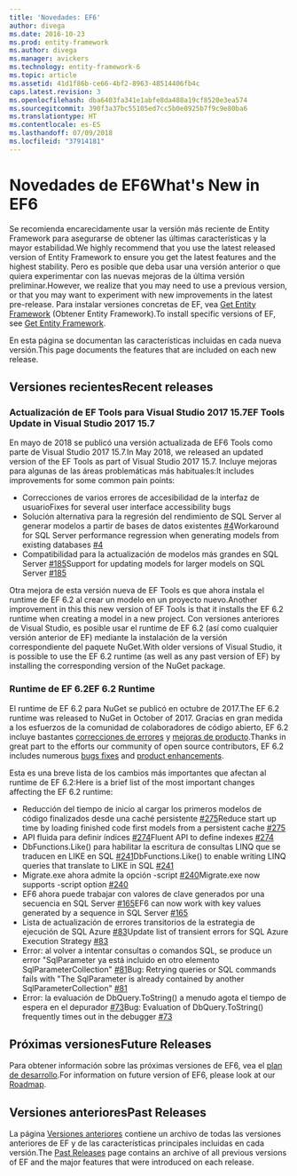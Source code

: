 ```yaml
---
title: 'Novedades: EF6'
author: divega
ms.date: 2016-10-23
ms.prod: entity-framework
ms.author: divega
ms.manager: avickers
ms.technology: entity-framework-6
ms.topic: article
ms.assetid: 41d1f86b-ce66-4bf2-8963-48514406fb4c
caps.latest.revision: 3
ms.openlocfilehash: dba6403fa341e1abfe8da488a19cf8520e3ea574
ms.sourcegitcommit: 390f3a37bc55105ed7cc5b0e0925b7f9c9e80ba6
ms.translationtype: HT
ms.contentlocale: es-ES
ms.lasthandoff: 07/09/2018
ms.locfileid: "37914181"
---
```

# <a name="whats-new-in-ef6"></a><span data-ttu-id="e2e64-102">Novedades de EF6</span><span class="sxs-lookup"><span data-stu-id="e2e64-102">What's New in EF6</span></span>

<span data-ttu-id="e2e64-103">Se recomienda encarecidamente usar la versión más reciente de Entity Framework para asegurarse de obtener las últimas características y la mayor estabilidad.</span><span class="sxs-lookup"><span data-stu-id="e2e64-103">We highly recommend that you use the latest released version of Entity Framework to ensure you get the latest features and the highest stability.</span></span>
<span data-ttu-id="e2e64-104">Pero es posible que deba usar una versión anterior o que quiera experimentar con las nuevas mejoras de la última versión preliminar.</span><span class="sxs-lookup"><span data-stu-id="e2e64-104">However, we realize that you may need to use a previous version, or that you may want to experiment with new improvements in the latest pre-release.</span></span>
<span data-ttu-id="e2e64-105">Para instalar versiones concretas de EF, vea [Get Entity Framework](~/ef6/fundamentals/install.md) (Obtener Entity Framework).</span><span class="sxs-lookup"><span data-stu-id="e2e64-105">To install specific versions of EF, see [Get Entity Framework](~/ef6/fundamentals/install.md).</span></span>

<span data-ttu-id="e2e64-106">En esta página se documentan las características incluidas en cada nueva versión.</span><span class="sxs-lookup"><span data-stu-id="e2e64-106">This page documents the features that are included on each new release.</span></span>

## <a name="recent-releases"></a><span data-ttu-id="e2e64-107">Versiones recientes</span><span class="sxs-lookup"><span data-stu-id="e2e64-107">Recent releases</span></span>

### <a name="ef-tools-update-in-visual-studio-2017-157"></a><span data-ttu-id="e2e64-108">Actualización de EF Tools para Visual Studio 2017 15.7</span><span class="sxs-lookup"><span data-stu-id="e2e64-108">EF Tools Update in Visual Studio 2017 15.7</span></span>

<span data-ttu-id="e2e64-109">En mayo de 2018 se publicó una versión actualizada de EF6 Tools como parte de Visual Studio 2017 15.7.</span><span class="sxs-lookup"><span data-stu-id="e2e64-109">In May 2018, we released an updated version of the EF Tools as part of Visual Studio 2017 15.7.</span></span>
<span data-ttu-id="e2e64-110">Incluye mejoras para algunas de las áreas problemáticas más habituales:</span><span class="sxs-lookup"><span data-stu-id="e2e64-110">It includes improvements for some common pain points:</span></span>

- <span data-ttu-id="e2e64-111">Correcciones de varios errores de accesibilidad de la interfaz de usuario</span><span class="sxs-lookup"><span data-stu-id="e2e64-111">Fixes for several user interface accessibility bugs</span></span>
- <span data-ttu-id="e2e64-112">Solución alternativa para la regresión del rendimiento de SQL Server al generar modelos a partir de bases de datos existentes [#4](https://github.com/aspnet/entityframework6/issues/4)</span><span class="sxs-lookup"><span data-stu-id="e2e64-112">Workaround for SQL Server performance regression when generating models from existing databases [#4](https://github.com/aspnet/entityframework6/issues/4)</span></span>
- <span data-ttu-id="e2e64-113">Compatibilidad para la actualización de modelos más grandes en SQL Server [#185](https://github.com/aspnet/EntityFramework6/issues/185)</span><span class="sxs-lookup"><span data-stu-id="e2e64-113">Support for updating models for larger models on SQL Server [#185](https://github.com/aspnet/EntityFramework6/issues/185)</span></span>

<span data-ttu-id="e2e64-114">Otra mejora de esta versión nueva de EF Tools es que ahora instala el runtime de EF 6.2 al crear un modelo en un proyecto nuevo.</span><span class="sxs-lookup"><span data-stu-id="e2e64-114">Another improvement in this this new version of EF Tools is that it installs the EF 6.2 runtime when creating a model in a new project.</span></span> <span data-ttu-id="e2e64-115">Con versiones anteriores de Visual Studio, es posible usar el runtime de EF 6.2 (así como cualquier versión anterior de EF) mediante la instalación de la versión correspondiente del paquete NuGet.</span><span class="sxs-lookup"><span data-stu-id="e2e64-115">With older versions of Visual Studio, it is possible to use the EF 6.2 runtime (as well as any past version of EF) by installing the corresponding version of the NuGet package.</span></span>

### <a name="ef-62-runtime"></a><span data-ttu-id="e2e64-116">Runtime de EF 6.2</span><span class="sxs-lookup"><span data-stu-id="e2e64-116">EF 6.2 Runtime</span></span>

<span data-ttu-id="e2e64-117">El runtime de EF 6.2 para NuGet se publicó en octubre de 2017.</span><span class="sxs-lookup"><span data-stu-id="e2e64-117">The EF 6.2 runtime was released to NuGet in October of 2017.</span></span>
<span data-ttu-id="e2e64-118">Gracias en gran medida a los esfuerzos de la comunidad de colaboradores de código abierto, EF 6.2 incluye bastantes [correcciones de errores](https://github.com/aspnet/entityframework6/issues?utf8=%E2%9C%93&q=is%3Aissue%20milestone%3A6.2.0%20is%3Aclosed%20label%3Aclosed-fixed%20-label%3Aarea-tools%20label%3Atype-bug) y [mejoras de producto](https://github.com/aspnet/entityframework6/issues?utf8=%E2%9C%93&q=is%3Aissue%20milestone%3A6.2.0%20is%3Aclosed%20label%3Aclosed-fixed%20-label%3Aarea-tools%20label%3Atype-enhancement%20).</span><span class="sxs-lookup"><span data-stu-id="e2e64-118">Thanks in great part to the efforts our community of open source contributors, EF 6.2 includes numerous [bugs fixes](https://github.com/aspnet/entityframework6/issues?utf8=%E2%9C%93&q=is%3Aissue%20milestone%3A6.2.0%20is%3Aclosed%20label%3Aclosed-fixed%20-label%3Aarea-tools%20label%3Atype-bug) and [product enhancements](https://github.com/aspnet/entityframework6/issues?utf8=%E2%9C%93&q=is%3Aissue%20milestone%3A6.2.0%20is%3Aclosed%20label%3Aclosed-fixed%20-label%3Aarea-tools%20label%3Atype-enhancement%20).</span></span>

<span data-ttu-id="e2e64-119">Esta es una breve lista de los cambios más importantes que afectan al runtime de EF 6.2:</span><span class="sxs-lookup"><span data-stu-id="e2e64-119">Here is a brief list of the most important changes affecting the EF 6.2 runtime:</span></span>

- <span data-ttu-id="e2e64-120">Reducción del tiempo de inicio al cargar los primeros modelos de código finalizados desde una caché persistente [#275](https://github.com/aspnet/EntityFramework6/issues/275)</span><span class="sxs-lookup"><span data-stu-id="e2e64-120">Reduce start up time by loading finished code first models from a persistent cache [#275](https://github.com/aspnet/EntityFramework6/issues/275)</span></span>
- <span data-ttu-id="e2e64-121">API fluida para definir índices [#274](https://github.com/aspnet/EntityFramework6/issues/274)</span><span class="sxs-lookup"><span data-stu-id="e2e64-121">Fluent API to define indexes [#274](https://github.com/aspnet/EntityFramework6/issues/274)</span></span>
- <span data-ttu-id="e2e64-122">DbFunctions.Like() para habilitar la escritura de consultas LINQ que se traducen en LIKE en SQL [#241](https://github.com/aspnet/EntityFramework6/issues/241)</span><span class="sxs-lookup"><span data-stu-id="e2e64-122">DbFunctions.Like() to enable writing LINQ queries that translate to LIKE in SQL [#241](https://github.com/aspnet/EntityFramework6/issues/241)</span></span>
- <span data-ttu-id="e2e64-123">Migrate.exe ahora admite la opción -script [#240](https://github.com/aspnet/EntityFramework6/issues/240)</span><span class="sxs-lookup"><span data-stu-id="e2e64-123">Migrate.exe now supports -script option [#240](https://github.com/aspnet/EntityFramework6/issues/240)</span></span>
- <span data-ttu-id="e2e64-124">EF6 ahora puede trabajar con valores de clave generados por una secuencia en SQL Server [#165](https://github.com/aspnet/EntityFramework6/issues/165)</span><span class="sxs-lookup"><span data-stu-id="e2e64-124">EF6 can now work with key values generated by a sequence in SQL Server [#165](https://github.com/aspnet/EntityFramework6/issues/165)</span></span>
- <span data-ttu-id="e2e64-125">Lista de actualización de errores transitorios de la estrategia de ejecución de SQL Azure [#83](https://github.com/aspnet/EntityFramework6/issues/83)</span><span class="sxs-lookup"><span data-stu-id="e2e64-125">Update list of transient errors for SQL Azure Execution Strategy [#83](https://github.com/aspnet/EntityFramework6/issues/83)</span></span>
- <span data-ttu-id="e2e64-126">Error: al volver a intentar consultas o comandos SQL, se produce un error "SqlParameter ya está incluido en otro elemento SqlParameterCollection" [#81](https://github.com/aspnet/EntityFramework6/issues/81)</span><span class="sxs-lookup"><span data-stu-id="e2e64-126">Bug: Retrying queries or SQL commands fails with "The SqlParameter is already contained by another SqlParameterCollection" [#81](https://github.com/aspnet/EntityFramework6/issues/81)</span></span>
- <span data-ttu-id="e2e64-127">Error: la evaluación de DbQuery.ToString() a menudo agota el tiempo de espera en el depurador [#73](https://github.com/aspnet/EntityFramework6/issues/73)</span><span class="sxs-lookup"><span data-stu-id="e2e64-127">Bug: Evaluation of DbQuery.ToString() frequently times out in the debugger [#73](https://github.com/aspnet/EntityFramework6/issues/73)</span></span>

## <a name="future-releases"></a><span data-ttu-id="e2e64-128">Próximas versiones</span><span class="sxs-lookup"><span data-stu-id="e2e64-128">Future Releases</span></span>

<span data-ttu-id="e2e64-129">Para obtener información sobre las próximas versiones de EF6, vea el [plan de desarrollo](roadmap.md).</span><span class="sxs-lookup"><span data-stu-id="e2e64-129">For information on future version of EF6, please look at our [Roadmap](roadmap.md).</span></span>

## <a name="past-releases"></a><span data-ttu-id="e2e64-130">Versiones anteriores</span><span class="sxs-lookup"><span data-stu-id="e2e64-130">Past Releases</span></span>

<span data-ttu-id="e2e64-131">La página [Versiones anteriores](past-releases.md) contiene un archivo de todas las versiones anteriores de EF y de las características principales incluidas en cada versión.</span><span class="sxs-lookup"><span data-stu-id="e2e64-131">The [Past Releases](past-releases.md) page contains an archive of all previous versions of EF and the major features that were introduced on each release.</span></span>
